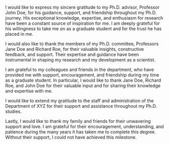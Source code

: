 I would like to express my sincere gratitude to my Ph.D. advisor, Professor John Doe, for his guidance, support, and friendship throughout my Ph.D. journey. His exceptional knowledge, expertise, and enthusiasm for research have been a constant source of inspiration for me. I am deeply grateful for his willingness to take me on as a graduate student and for the trust he has placed in me.

I would also like to thank the members of my Ph.D. committee, Professors Jane Doe and Richard Roe, for their valuable insights, constructive feedback, and support. Their expertise and guidance have been instrumental in shaping my research and my development as a scientist.

I am grateful to my colleagues and friends in the department, who have provided me with support, encouragement, and friendship during my time as a graduate student. In particular, I would like to thank Jane Doe, Richard Roe, and John Doe for their valuable input and for sharing their knowledge and expertise with me.

I would like to extend my gratitude to the staff and administration of the Department of XYZ for their support and assistance throughout my Ph.D. studies.

Lastly, I would like to thank my family and friends for their unwavering support and love. I am grateful for their encouragement, understanding, and patience during the many years it has taken me to complete this degree. Without their support, I could not have achieved this milestone.